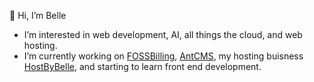 👋 Hi, I’m Belle
- I’m interested in web development, AI, all things the cloud, and web hosting.
- I’m currently working on [FOSSBilling](https://github.com/FOSSBilling/FOSSBilling), [AntCMS](https://github.com/AntCMS-org/AntCMS), my hosting buisness [HostByBelle](https://hostbybelle.com/), and starting to learn front end development.

